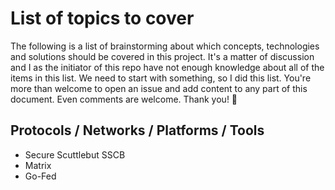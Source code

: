 # List of topics to cover

The following is a list of brainstorming about which concepts, technologies and solutions should be covered in this project. It's a matter of discussion and I as the initiator of this repo have not enough knowledge about all of the items in this list. We need to start with something, so I did this list. You're more than welcome to open an issue and add content to any part of this document. Even comments are welcome. Thank you! 💚

## Protocols / Networks / Platforms / Tools

- Secure Scuttlebut SSCB
- Matrix
- Go-Fed
